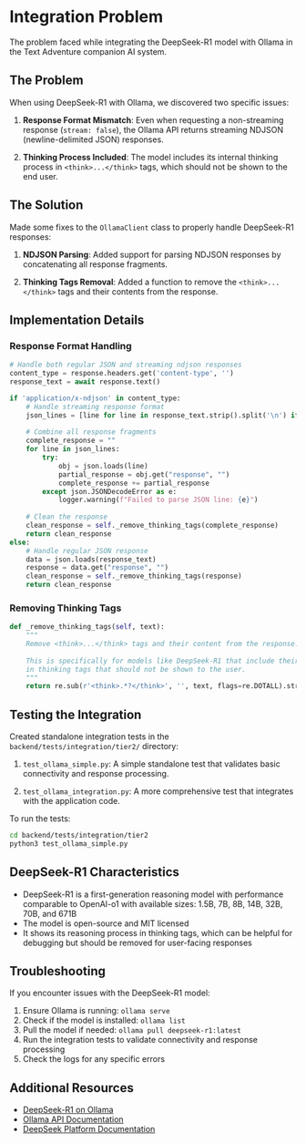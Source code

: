 # Integration Problem

The problem faced while integrating the DeepSeek-R1 model with Ollama in the Text Adventure companion AI system.

## The Problem

When using DeepSeek-R1 with Ollama, we discovered two specific issues:

1. **Response Format Mismatch**: Even when requesting a non-streaming response (`stream: false`), the Ollama API returns streaming NDJSON (newline-delimited JSON) responses.

2. **Thinking Process Included**: The model includes its internal thinking process in `<think>...</think>` tags, which should not be shown to the end user.

## The Solution

Made some fixes to the `OllamaClient` class to properly handle DeepSeek-R1 responses:

1. **NDJSON Parsing**: Added support for parsing NDJSON responses by concatenating all response fragments.

2. **Thinking Tags Removal**: Added a function to remove the `<think>...</think>` tags and their contents from the response.

## Implementation Details

### Response Format Handling

```python
# Handle both regular JSON and streaming ndjson responses
content_type = response.headers.get('content-type', '')
response_text = await response.text()

if 'application/x-ndjson' in content_type:
    # Handle streaming response format
    json_lines = [line for line in response_text.strip().split('\n') if line.strip()]
    
    # Combine all response fragments
    complete_response = ""
    for line in json_lines:
        try:
            obj = json.loads(line)
            partial_response = obj.get("response", "")
            complete_response += partial_response
        except json.JSONDecodeError as e:
            logger.warning(f"Failed to parse JSON line: {e}")
    
    # Clean the response
    clean_response = self._remove_thinking_tags(complete_response)
    return clean_response
else:
    # Handle regular JSON response
    data = json.loads(response_text)
    response = data.get("response", "")
    clean_response = self._remove_thinking_tags(response)
    return clean_response
```

### Removing Thinking Tags

```python
def _remove_thinking_tags(self, text):
    """
    Remove <think>...</think> tags and their content from the response.
    
    This is specifically for models like DeepSeek-R1 that include their reasoning process
    in thinking tags that should not be shown to the user.
    """
    return re.sub(r'<think>.*?</think>', '', text, flags=re.DOTALL).strip()
```

## Testing the Integration

Created standalone integration tests in the `backend/tests/integration/tier2/` directory:

1. `test_ollama_simple.py`: A simple standalone test that validates basic connectivity and response processing.

2. `test_ollama_integration.py`: A more comprehensive test that integrates with the application code.

To run the tests:

```bash
cd backend/tests/integration/tier2
python3 test_ollama_simple.py
```

## DeepSeek-R1 Characteristics

- DeepSeek-R1 is a first-generation reasoning model with performance comparable to OpenAI-o1 with available sizes: 1.5B, 7B, 8B, 14B, 32B, 70B, and 671B
- The model is open-source and MIT licensed
- It shows its reasoning process in thinking tags, which can be helpful for debugging but should be removed for user-facing responses

## Troubleshooting

If you encounter issues with the DeepSeek-R1 model:

1. Ensure Ollama is running: `ollama serve`
2. Check if the model is installed: `ollama list`
3. Pull the model if needed: `ollama pull deepseek-r1:latest`
4. Run the integration tests to validate connectivity and response processing
5. Check the logs for any specific errors

## Additional Resources

- [DeepSeek-R1 on Ollama](https://ollama.com/library/deepseek-r1)
- [Ollama API Documentation](https://github.com/ollama/ollama/blob/main/docs/api.md)
- [DeepSeek Platform Documentation](https://api-docs.deepseek.com/) 